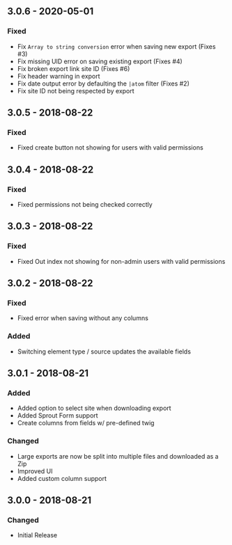 ## 3.0.6 - 2020-05-01
### Fixed
- Fix `Array to string conversion` error when saving new export (Fixes #3)
- Fix missing UID error on saving existing export (Fixes #4)
- Fix broken export link site ID (Fixes #6)
- Fix header warning in export
- Fix date output error by defaulting the `|atom` filter (Fixes #2)
- Fix site ID not being respected by export

## 3.0.5 - 2018-08-22
### Fixed
- Fixed create button not showing for users with valid permissions

## 3.0.4 - 2018-08-22
### Fixed
- Fixed permissions not being checked correctly

## 3.0.3 - 2018-08-22
### Fixed
- Fixed Out index not showing for non-admin users with valid permissions

## 3.0.2 - 2018-08-22
### Fixed
- Fixed error when saving without any columns

### Added
- Switching element type / source updates the available fields

## 3.0.1 - 2018-08-21
### Added
- Added option to select site when downloading export
- Added Sprout Form support
- Create columns from fields w/ pre-defined twig

### Changed
- Large exports are now be split into multiple files and downloaded as a Zip
- Improved UI
- Added custom column support

## 3.0.0 - 2018-08-21
### Changed
- Initial Release